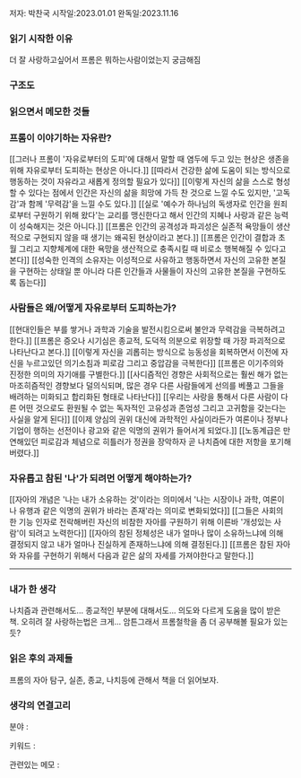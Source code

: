 저자: 박찬국
시작일:2023.01.01
완독일:2023.11.16

### 읽기 시작한 이유
더 잘 사랑하고싶어서 프롬은 뭐하는사람이었는지 궁금해짐

### 구조도


### 읽으면서 메모한 것들


### 프롬이 이야기하는 자유란?
[[그러나 프롬이 '자유로부터의 도피'에 대해서 말할 때 염두에 두고 있는 현상은 생존을 위해 자유로부터 도피하는 현상은 아니다.]]
[[따라서 건강한 삶에 도움이 되는 방식으로 행동하는 것이 자유라고 새롭게 정의할 필요가 있다]]
[[이렇게 자신의 삶을 스스로 형성할 수 있다는 점에서 인간은 자신의 삶을 희망에 가득 찬 것으로 느낄 수도 있지만, '고독감'과 함께 '무력감'을 느낄 수도 있다.]]
[[실로 '예수가 하나님의 독생자로 인간을 원죄로부터 구원하기 위해 왔다'는 교리를 맹신한다고 해서 인간의 지혜나 사랑과 같은 능력이 성숙해지는 것은 아니다.]]
[[프롬은 인간의 공격성과 파괴성은 실존적 욕망들이 생산적으로 구현되지 않을 때 생기는 왜곡된 현상이라고 본다.]]
[[프롬은 인간이 결합과 초월 그리고 지향체계에 대한 욕망을 생산적으로 충족시킬 때 비로소 행복해질 수 있다고 본다]]
[[성숙한 인격의 소유자는 이성적으로 사유하고 행동하면서 자신의 고유한 본질을 구현하는 상태일 뿐 아니라 다른 인간들과 사물들이 자신의 고유한 본질을 구현하도록 돕는다]]
### 사람들은 왜/어떻게 자유로부터 도피하는가?
[[현대인들은 부를 쌓거나 과학과 기술을 발전시킴으로써 불안과 무력감을 극복하려고 한다.]]
[[프롬은 증오나 시기심은 종교적, 도덕적 의분으로 위장할 때 가장 파괴적으로 나타난다고 본다.]]
[[이렇게 자신을 괴롭히는 방식으로 능동성을 회복하면서 이전에 자신을 누르고있던 의기소침과 피로감 그리고 중압감을 극복한다]]
[[프롬은 이기주의와 진정한 의미의 자기애를 구별한다.]]
[[사디즘적인 경향은 사회적으로는 훨씬 해가 없는 마조히즘적인 경향보다 덜의식되며, 많은 경우 다른 사람들에게 선의를 베풀고 그들을 배려하는 미화되고 합리화된 형태로 나타난다]]
[[우리는 사랑을 통해서 다른 사람이 다른 어떤 것으로도 환원될 수 없는 독자적인 고유성과 존엄성 그리고 고귀함을 갖는다는 사실을 알게 된다]]
[[이제 양심의 권위 대신에 과학적인 사실이라든가 여론이나 정부나 기업이 행하는 선전이나 광고와 같은 익명의 권위가 들어서게 되었다.]]
[[노동계급은 만연해있던 피로감과 체념으로 히틀러가 정권을 장악하자 곧 나치즘에 대한 저항을 포기해버렸다.]]
### 자유롭고 참된 '나'가 되려먼 어떻게 해야하는가?
[[자아의 개념은 '나는 내가 소유하는 것'이라는 의미에서 '나는 시장이나 과학, 여론이나 유행과 같은 익명의 권위가 바라는 존재'라는 의미로 변화되었다]]
[[그들은 사회의 한 기능 인자로 전락해버린 자신의 비참한 자아를 구원하기 위해 이른바 '개성있는 사람'이 되려고 노력한다]]
[[자아의 참된 정체성은 내가 얼마나 많이 소유하느냐에 의해 결정되지 않고 내가 얼마나 진실하게 존재하느냐에 의해 결정된다.]]
[[프롬은 참된 자아와 자유를 구현하기 위해서 다음과 같은 삶의 자세를 가져야한다고 말한다.]]


---
### 내가 한 생각
나치즘과 관련해서도... 종교적인 부분에 대해서도... 의도와 다르게 도움을 많이 받은 책. 오히려 잘 사랑하는법은 크게...
암튼그래서 프롬철학을 좀 더 공부해볼 필요가 있는듯?

### 읽은 후의 과제들
프롬의 자아 탐구, 실존, 종교, 나치등에 관해서 책을 더 읽어보자.

### 생각의 연결고리
분야 : 

키워드 : 

관련있는 메모 : 